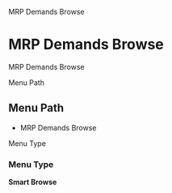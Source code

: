 
MRP Demands Browse
# MRP Demands Browse


MRP Demands Browse

Menu Path
## Menu Path



- MRP Demands Browse

Menu Type
### Menu Type

**Smart Browse**

